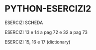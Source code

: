 # PYTHON-ESERCIZI2
ESERCIZI SCHEDA 

ESERCIZI 13 e 14 a pag 72 e 32 a pag 73

ESERCIZI 15, 16 e 17 (dictionary) 
